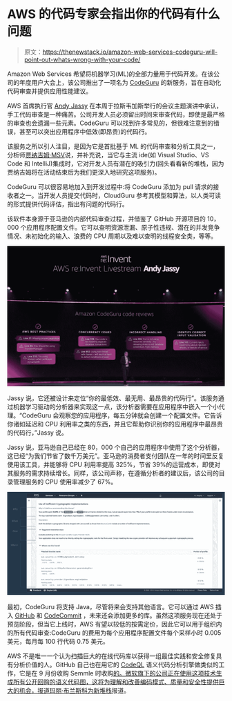 # AWS 的代码专家会指出你的代码有什么问题

> 原文：<https://thenewstack.io/amazon-web-services-codeguru-will-point-out-whats-wrong-with-your-code/>

Amazon Web Services 希望将机器学习(ML)的全部力量用于代码开发。在该公司的年度用户大会上，该公司推出了一项名为 [CodeGuru](https://aws.amazon.com/codeguru/) 的新服务，旨在自动化代码审查并提供应用性能建议。

AWS 首席执行官 [Andy Jassy](https://twitter.com/ajassy) 在本周于拉斯韦加斯举行的会议主题演讲中承认，手工代码审查是一种痛苦。公司开发人员必须留出时间来审查代码，即使是最严格的审查也会遗漏一些元素。CodeGuru 可以找到许多常见的，但很难注意到的错误，甚至可以突出应用程序中低效(即昂贵)的代码行。

该服务之所以引人注目，是因为它是首批基于 ML 的代码审查和分析工具之一，分析师[贾纳吉姆·MSV](https://www.linkedin.com/in/janakiramm?originalSubdomain=in)说，并补充说，当它与主流 ide(如 Visual Studio、VS Code 和 IntelliJ)集成时，它对开发人员有潜在的吸引力(回头看看新的堆栈，因为贾纳吉姆将在活动结束后为我们更深入地研究这项服务)。

CodeGuru 可以很容易地加入到开发过程中:将 CodeGuru 添加为 pull 请求的接收者之一。当开发人员提交代码时，CloudGuru 参考其模型和算法，以人类可读的形式提供代码评估，指出有问题的代码行。

该软件本身源于亚马逊的内部代码审查过程，并借鉴了 GitHub 开源项目的 10，000 个应用程序配置文件。它可以查明资源泄漏、原子性违规、潜在的并发竞争情况、未初始化的输入、浪费的 CPU 周期以及难以查明的线程安全类，等等。

[![](img/45bc508eebbc5e9e72ac02202b51192b.png)](https://aws.amazon.com/codeguru/)

Jassy 说，它还被设计来定位“你的最低效、最无用、最昂贵的代码行”。该服务通过机器学习驱动的分析器来实现这一点，该分析器需要在应用程序中嵌入一个小代理。“CodeGuru 会观察您的应用程序，每五分钟就会创建一个配置文件。它告诉你诸如延迟和 CPU 利用率之类的东西，并且它帮助你识别你的应用程序中最昂贵的代码行，”Jassy 说。

Jassy 说，亚马逊自己已经在 80，000 个自己的应用程序中使用了这个分析器，这已经“为我们节省了数千万美元”。亚马逊的消费者支付团队在一年的时间里反复使用该工具，并能够将 CPU 利用率提高 325%，节省 39%的运营成本，即使对其服务的需求持续增长。同样，该公司声称，在遵循分析者的建议后，该公司的目录管理服务的 CPU 使用率减少了 67%。

[![](img/74e385c2e183e5abc0e63a724896c8aa.png)](https://aws.amazon.com/codeguru/)

最初，CodeGuru 将支持 Java，尽管将来会支持其他语言。它可以通过 AWS 插入 [GitHub](https://github.com/) 和 [CodeCommit](https://aws.amazon.com/codecommit/) ，未来还会添加更多的库。虽然这项服务现在还处于预览阶段，但当它上线时，AWS 有望以较低的按需定价，因此它可以用于组织内的所有代码审查:CodeGuru 的费用为每个应用程序配置文件每个采样小时 0.005 美元，每月每 100 行代码 0.75 美元。

AWS 不是唯一一个认为扫描巨大的在线代码库以获得一组最佳实践和安全修复具有分析价值的人。GitHub 自己也在用它的 [CodeQL](https://securitylab.github.com/tools/codeql) 语义代码分析引擎做类似的工作，它是在 9 月份收购 Semmle 时收购[的。微软旗下的公司正在使用这项技术生成所有公开回购的语义代码图，这将为理解和改善编码模式、质量和安全性提供巨大的机会，](https://techcrunch.com/2019/09/18/github-acquires-code-analysis-tool-semmle/)[报道玛丽·布兰斯科为新堆栈](https://thenewstack.io/how-code-analytics-could-help-github-decipher-its-semantic-code-graph-of-open-source/)报道。

<svg xmlns:xlink="http://www.w3.org/1999/xlink" viewBox="0 0 68 31" version="1.1"><title>Group</title> <desc>Created with Sketch.</desc></svg>